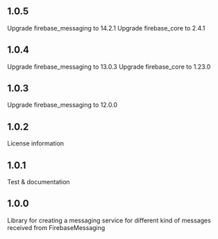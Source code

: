 ## 1.0.5
Upgrade firebase_messaging to 14.2.1
Upgrade firebase_core to 2.4.1

## 1.0.4
Upgrade firebase_messaging to 13.0.3
Upgrade firebase_core to 1.23.0

## 1.0.3
Upgrade firebase_messaging to 12.0.0

## 1.0.2
License information

## 1.0.1
Test & documentation

## 1.0.0
Library for creating a messaging service for different kind of messages received from FirebaseMessaging
